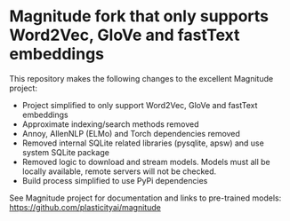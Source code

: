 # Magnitude fork that only supports Word2Vec, GloVe and fastText embeddings

This repository makes the following changes to the excellent Magnitude project: 

- Project simplified to only support Word2Vec, GloVe and fastText embeddings
- Approximate indexing/search methods removed
- Annoy, AllenNLP (ELMo) and Torch dependencies removed
- Removed internal SQLite related libraries (pysqlite, apsw) and use system SQLite package
- Removed logic to download and stream models. Models must all be locally available, remote servers will not be checked.
- Build process simplified to use PyPi dependencies

See Magnitude project for documentation and links to pre-trained models: https://github.com/plasticityai/magnitude
